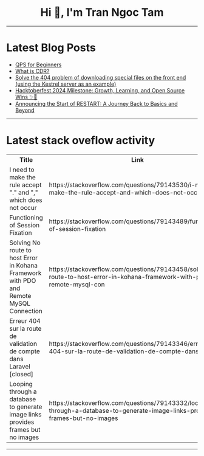 <h1 align="center">Hi 👋, I'm Tran Ngoc Tam</h1>

---

# Latest Blog Posts 
<!-- BLOG-POST-LIST:START -->
- [QPS for Beginners](https://dev.to/carrie_luo1/qps-for-beginners-4n8)
- [What is CDR?](https://dev.to/turingvangisms/what-is-cdr-2bfg)
- [Solve the 404 problem of downloading special files on the front end &lpar;using the Kestrel server as an example&rpar;](https://dev.to/_dc269df300190ce7ce32/solve-the-404-problem-of-downloading-special-files-on-the-front-end-using-the-kestrel-server-as-an-example-29bc)
- [Hacktoberfest 2024 Milestone: Growth, Learning, and Open Source Wins ✨🚀](https://dev.to/kartik_badiger_7eb168d4f4/hacktoberfest-2024-milestone-growth-learning-and-open-source-wins-152m)
- [Announcing the Start of RESTART: A Journey Back to Basics and Beyond](https://dev.to/rachit_avasthi/announcing-the-start-of-restart-a-journey-back-to-basics-and-beyond-2d54)
<!-- BLOG-POST-LIST:END -->

---

# Latest stack oveflow activity
<table>
  <tr><th>Title</th><th>Link</th></tr>
  <!-- STACKOVERFLOW:START --><tr><td>I need to make the rule accept &quot;.&quot; and &quot;,&quot; which does not occur</td><td>https://stackoverflow.com/questions/79143530/i-need-to-make-the-rule-accept-and-which-does-not-occur</td></tr><tr><td>Functioning of Session Fixation</td><td>https://stackoverflow.com/questions/79143489/functioning-of-session-fixation</td></tr><tr><td>Solving No route to host Error in Kohana Framework with PDO and Remote MySQL Connection</td><td>https://stackoverflow.com/questions/79143458/solving-no-route-to-host-error-in-kohana-framework-with-pdo-and-remote-mysql-con</td></tr><tr><td>Erreur 404 sur la route de validation de compte dans Laravel [closed]</td><td>https://stackoverflow.com/questions/79143346/erreur-404-sur-la-route-de-validation-de-compte-dans-laravel</td></tr><tr><td>Looping through a database to generate image links provides frames but no images</td><td>https://stackoverflow.com/questions/79143332/looping-through-a-database-to-generate-image-links-provides-frames-but-no-images</td></tr><!-- STACKOVERFLOW:END -->
</table>

---


